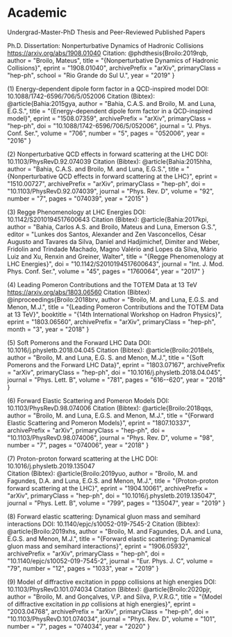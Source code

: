 # Academic
Undergrad-Master-PhD Thesis and Peer-Reviewed Published Papers

  Ph.D. Dissertation: Nonperturbative Dynamics of Hadronic Collisions
  https://arxiv.org/abs/1908.01040
  Citation:
  @phdthesis{Broilo:2019rqb,
    author = "Broilo, Mateus",
    title = "{Nonperturbative Dynamics of Hadronic Collisions}",
    eprint = "1908.01040",
    archivePrefix = "arXiv",
    primaryClass = "hep-ph",
    school = "Rio Grande do Sul U.",
    year = "2019"
  }

  (1) Energy-dependent dipole form factor in a QCD-inspired model
  DOI: 10.1088/1742-6596/706/5/052006
  Citation (Bibtex):
  @article{Bahia:2015gya,
    author = "Bahia, C.A.S. and Broilo, M. and Luna, E.G.S.",
    title = "{Energy-dependent dipole form factor in a QCD-inspired model}",
    eprint = "1508.07359",
    archivePrefix = "arXiv",
    primaryClass = "hep-ph",
    doi = "10.1088/1742-6596/706/5/052006",
    journal = "J. Phys. Conf. Ser.",
    volume = "706",
    number = "5",
    pages = "052006",
    year = "2016"
  }
  
  (2) Nonperturbative QCD effects in forward scattering at the LHC
  DOI: 10.1103/PhysRevD.92.074039
  Citation (Bibtex):
  @article{Bahia:2015hha,
    author = "Bahia, C.A.S. and Broilo, M. and Luna, E.G.S.",
    title = "{Nonperturbative QCD effects in forward scattering at the LHC}",
    eprint = "1510.00727",
    archivePrefix = "arXiv",
    primaryClass = "hep-ph",
    doi = "10.1103/PhysRevD.92.074039",
    journal = "Phys. Rev. D",
    volume = "92",
    number = "7",
    pages = "074039",
    year = "2015"
  }
  
  (3) Regge Phenomenology at LHC Energies
  DOI: 10.1142/S2010194517600643
  Citation (Bibtex):
  @article{Bahia:2017kpi,
    author = "Bahia, Carlos A.S. and Broilo, Mateus and Luna, Emerson G.S.",
    editor = "Lunkes dos Santos, Alexander and Zen Vasconcellos, César Augusto and Tavares da Silva, Daniel and Hadjimichef, Dimiter and Weber, Fridolin and           Trindade Machado, Magno Valério and Lopes da Silva, Mário Luiz and Xu, Renxin and Greiner, Walter",
    title = "{Regge Phenomenology at LHC Energies}",
    doi = "10.1142/S2010194517600643",
    journal = "Int. J. Mod. Phys. Conf. Ser.",
    volume = "45",
    pages = "1760064",
    year = "2017"
  }

  (4) Leading Pomeron Contributions and the TOTEM Data at 13 TeV
  https://arxiv.org/abs/1803.06560
  Citation (Bibtex):
  @inproceedings{Broilo:2018brv,
    author = "Broilo, M. and Luna, E.G.S. and Menon, M.J.",
    title = "{Leading Pomeron Contributions and the TOTEM Data at 13 TeV}",
    booktitle = "{14th International Workshop on Hadron Physics}",
    eprint = "1803.06560",
    archivePrefix = "arXiv",
    primaryClass = "hep-ph",
    month = "3",
    year = "2018"
  }
  
  (5) Soft Pomerons and the Forward LHC Data
  DOI: 10.1016/j.physletb.2018.04.045
  Citation (Bibtex):
  @article{Broilo:2018els,
    author = "Broilo, M. and Luna, E.G. S. and Menon, M.J.",
    title = "{Soft Pomerons and the Forward LHC Data}",
    eprint = "1803.07167",
    archivePrefix = "arXiv",
    primaryClass = "hep-ph",
    doi = "10.1016/j.physletb.2018.04.045",
    journal = "Phys. Lett. B",
    volume = "781",
    pages = "616--620",
    year = "2018"
 }
 
 (6) Forward Elastic Scattering and Pomeron Models
 DOI: 10.1103/PhysRevD.98.074006
 Citation (Bibtex):
 @article{Broilo:2018qqs,
    author = "Broilo, M. and Luna, E.G.S. and Menon, M.J.",
    title = "{Forward Elastic Scattering and Pomeron Models}",
    eprint = "1807.10337",
    archivePrefix = "arXiv",
    primaryClass = "hep-ph",
    doi = "10.1103/PhysRevD.98.074006",
    journal = "Phys. Rev. D",
    volume = "98",
    number = "7",
    pages = "074006",
    year = "2018"
  }
  
  (7) Proton-proton forward scattering at the LHC
  DOI: 10.1016/j.physletb.2019.135047  
  Citation (Bibtex):
  @article{Broilo:2019yuo,
    author = "Broilo, M. and Fagundes, D.A. and Luna, E.G.S. and Menon, M.J.",
    title = "{Proton-proton forward scattering at the LHC}",
    eprint = "1904.10061",
    archivePrefix = "arXiv",
    primaryClass = "hep-ph",
    doi = "10.1016/j.physletb.2019.135047",
    journal = "Phys. Lett. B",
    volume = "799",
    pages = "135047",
    year = "2019"
  }
  
  (8) Forward elastic scattering: Dynamical gluon mass and semihard interactions
  DOI: 10.1140/epjc/s10052-019-7545-2
  Citation (Bibtex):
  @article{Broilo:2019xhs,
    author = "Broilo, M. and Fagundes, D.A. and Luna, E.G.S. and Menon, M.J.",
    title = "{Forward elastic scattering: Dynamical gluon mass and semihard interactions}",
    eprint = "1906.05932",
    archivePrefix = "arXiv",
    primaryClass = "hep-ph",
    doi = "10.1140/epjc/s10052-019-7545-2",
    journal = "Eur. Phys. J. C",
    volume = "79",
    number = "12",
    pages = "1033",
    year = "2019"
  }
  
  (9) Model of diffractive excitation in pppp collisions at high energies
  DOI: 10.1103/PhysRevD.101.074034
  Citation (Bibtex):
  @article{Broilo:2020pjr,
    author = "Broilo, M. and Gonçalves, V.P. and Silva, P.V.R.G.",
    title = "{Model of diffractive excitation in $pp$ collisions at high energies}",
    eprint = "2003.04768",
    archivePrefix = "arXiv",
    primaryClass = "hep-ph",
    doi = "10.1103/PhysRevD.101.074034",
    journal = "Phys. Rev. D",
    volume = "101",
    number = "7",
    pages = "074034",
    year = "2020"
  }
